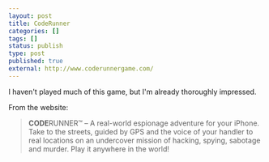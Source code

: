 ```yaml
---
layout: post
title: CodeRunner
categories: []
tags: []
status: publish
type: post
published: true
external: http://www.coderunnergame.com/
---
```


I haven't played much of this game, but I'm already thoroughly impressed.

From the website:

>**CODE**RUNNER™ – A real-world espionage adventure for your iPhone. Take to the streets, guided by GPS and the voice of your handler to real locations on an undercover mission of hacking, spying, sabotage and murder. Play it anywhere in the world!
